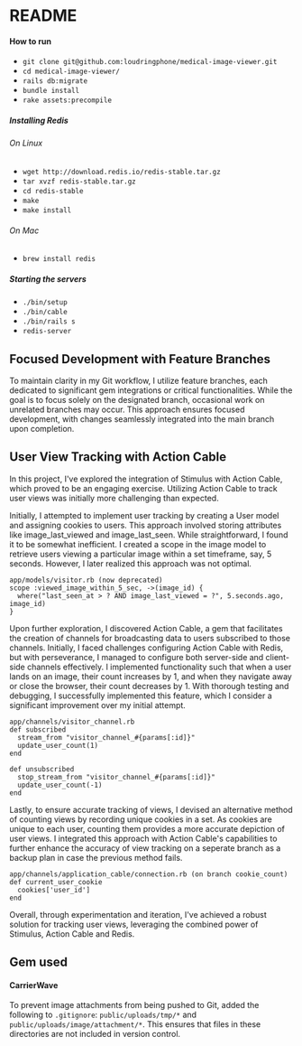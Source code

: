 # README

#### How to run
- `git clone git@github.com:loudringphone/medical-image-viewer.git`
- `cd medical-image-viewer/`
- `rails db:migrate`
- `bundle install`
- `rake assets:precompile`

##### Installing Redis
###### On Linux
- `wget http://download.redis.io/redis-stable.tar.gz`
- `tar xvzf redis-stable.tar.gz`
- `cd redis-stable`
- `make`
- `make install`
###### On Mac
- `brew install redis`
##### Starting the servers
- `./bin/setup`
- `./bin/cable`
- `./bin/rails s`
- `redis-server`

## Focused Development with Feature Branches
To maintain clarity in my Git workflow, I utilize feature branches, each dedicated to significant gem integrations or critical functionalities. While the goal is to focus solely on the designated branch, occasional work on unrelated branches may occur. This approach ensures focused development, with changes seamlessly integrated into the main branch upon completion.

## User View Tracking with Action Cable
In this project, I've explored the integration of Stimulus with Action Cable, which proved to be an engaging exercise. Utilizing Action Cable to track user views was initially more challenging than expected.

Initially, I attempted to implement user tracking by creating a User model and assigning cookies to users. This approach involved storing attributes like image_last_viewed and image_last_seen. While straightforward, I found it to be somewhat inefficient. I created a scope in the image model to retrieve users viewing a particular image within a set timeframe, say, 5 seconds. However, I later realized this approach was not optimal.

```
app/models/visitor.rb (now deprecated)
scope :viewed_image_within_5_sec, ->(image_id) {
  where("last_seen_at > ? AND image_last_viewed = ?", 5.seconds.ago, image_id)
}
```

Upon further exploration, I discovered Action Cable, a gem that facilitates the creation of channels for broadcasting data to users subscribed to those channels. Initially, I faced challenges configuring Action Cable with Redis, but with perseverance, I managed to configure both server-side and client-side channels effectively. I implemented functionality such that when a user lands on an image, their count increases by 1, and when they navigate away or close the browser, their count decreases by 1. With thorough testing and debugging, I successfully implemented this feature, which I consider a significant improvement over my initial attempt.

```
app/channels/visitor_channel.rb
def subscribed
  stream_from "visitor_channel_#{params[:id]}"
  update_user_count(1)
end

def unsubscribed
  stop_stream_from "visitor_channel_#{params[:id]}"
  update_user_count(-1)
end
```


Lastly, to ensure accurate tracking of views, I devised an alternative method of counting views by recording unique cookies in a set. As cookies are unique to each user, counting them provides a more accurate depiction of user views. I integrated this approach with Action Cable's capabilities to further enhance the accuracy of view tracking on a seperate branch as a backup plan in case the previous method fails.

```
app/channels/application_cable/connection.rb (on branch cookie_count)
def current_user_cookie
  cookies['user_id']
end
```

Overall, through experimentation and iteration, I've achieved a robust solution for tracking user views, leveraging the combined power of Stimulus, Action Cable and Redis.

## Gem used

#### CarrierWave
To prevent image attachments from being pushed to Git, added the following to `.gitignore`: `public/uploads/tmp/*` and `public/uploads/image/attachment/*`. This ensures that files in these directories are not included in version control.


